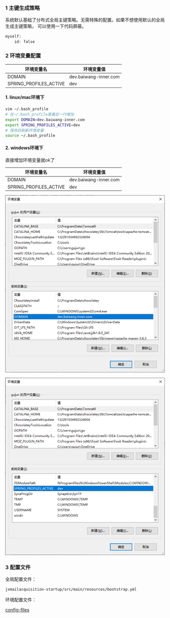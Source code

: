 ### 1 主键生成策略
系统默认基础了分布式全局主键策略。无需特殊的配置。如果不想使用默认的全局生成主键策略，
可以使用一下代码屏蔽。
```xml
myself:
    id: false
```

### 2 环境变量配置

| 环境变量名 | 环境变量值 |
|---|---|
| DOMAIN | dev.baiwang-inner.com |
| SPRING_PROFILES_ACTIVE | dev |

#### 1. linux/mac环境下

```bash
vim ~/.bash_profile
# 在~/.bash_profile里最后一行增加
export DOMAIN=dev.baiwang-inner.com
export SPRING_PROFILES_ACTIVE=dev
# 保存后刷新环境变量
source ~/.bash_profile
```

#### 2. windows环境下

直接增加环境变量就ok了

| 环境变量名 | 环境变量值 |
|---|---|
| DOMAIN | dev.baiwang-inner.com |
| SPRING_PROFILES_ACTIVE | dev |

![Windows设置环境变量](doc/assets/set_env_domain.png)

![Windows设置环境变量](doc/assets/set_env_spring_profiles_active.png)

### 3 配置文件

全局配置文件：
```bash
jxmailacquisition-startup/src/main/resources/bootstrap.yml
```

环境配置文件：

[config-files](http://git.51baiwang.com/baiwang/config-files/blob/master/output/jxmailacquisition-dev.yml)
